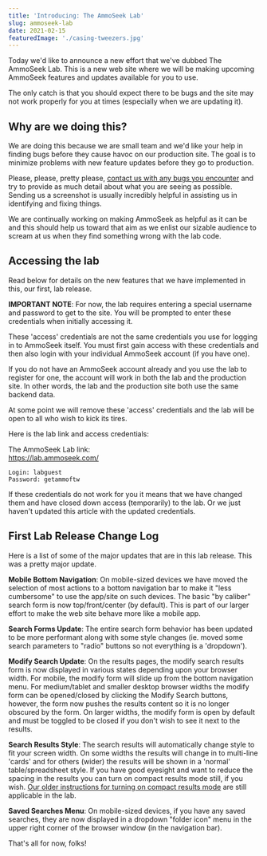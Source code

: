 ```yaml
---
title: 'Introducing: The AmmoSeek Lab'
slug: ammoseek-lab
date: 2021-02-15
featuredImage: './casing-tweezers.jpg'
---
```


Today we'd like to announce a new effort that we've dubbed The AmmoSeek Lab. This is a new web site where we will be making upcoming AmmoSeek features and updates available for you to use.

The only catch is that you should expect there to be bugs and the site may not work properly for you at times (especially when we are updating it).

## Why are we doing this?

We are doing this because we are small team and we'd like your help in finding bugs before they cause havoc on our production site. The goal is to minimize problems with new feature updates before they go to production.

Please, please, pretty please, [contact us with any bugs you encounter](https://ammoseek.com/contact) and try to provide as much detail about what you are seeing as possible. Sending us a screenshot is usually incredibly helpful in assisting us in identifying and fixing things.

We are continually working on making AmmoSeek as helpful as it can be and this should help us toward that aim as we enlist our sizable audience to scream at us when they find something wrong with the lab code.

## Accessing the lab

Read below for details on the new features that we have implemented in this, our first, lab release.

**IMPORTANT NOTE**: For now, the lab requires entering a special username and password to get to the site. You will be prompted to enter these credentials when initially accessing it.

These 'access' credentials are not the same credentials you use for logging in to AmmoSeek itself. You must first gain access with these credentials and then also login with your individual AmmoSeek account (if you have one).

If you do not have an AmmoSeek account already and you use the lab to register for one, the account will work in both the lab and the production site. In other words, the lab and the production site both use the same backend data.

At some point we will remove these 'access' credentials and the lab will be open to all who wish to kick its tires.

Here is the lab link and access credentials:

The AmmoSeek Lab link: <br />
https://lab.ammoseek.com/
```
Login: labguest
Password: getammoftw
```

If these credentials do not work for you it means that we have changed them and have closed down access (temporarily) to the lab. Or we just haven't updated this article with the updated credentials.

## First Lab Release Change Log

Here is a list of some of the major updates that are in this lab release. This was a pretty major update.

**Mobile Bottom Navigation**: On mobile-sized devices we have moved the selection of most actions to a bottom navigation bar to make it "less cumbersome" to use the app/site on such devices. The basic "by caliber" search form is now top/front/center (by default). This is part of our larger effort to make the web site behave more like a mobile app.

**Search Forms Update**: The entire search form behavior has been updated to be more performant along with some style changes (ie. moved some search parameters to "radio" buttons so not everything is a 'dropdown').

**Modify Search Update**: On the results pages, the modify search results form is now displayed in various states depending upon your browser width. For mobile, the modify form will slide up from the bottom navigation menu. For medium/tablet and smaller desktop browser widths the modify form can be opened/closed by clicking the Modify Search buttons, however, the form now pushes the results content so it is no longer obscured by the form. On larger widths, the modify form is open by default and must be toggled to be closed if you don't wish to see it next to the results.

**Search Results Style**: The search results will automatically change style to fit your screen width. On some widths the results will change in to multi-line 'cards' and for others (wider) the results will be shown in a 'normal' table/spreadsheet style. If you have good eyesight and want to reduce the spacing in the results you can turn on compact results mode still, if you wish. [Our older instructions for turning on compact results mode](/posts/ammoseek-feature-compact-results) are still applicable in the lab.

**Saved Searches Menu**: On mobile-sized devices, if you have any saved searches, they are now displayed in a dropdown "folder icon" menu in the upper right corner of the browser window (in the navigation bar).

That's all for now, folks!
